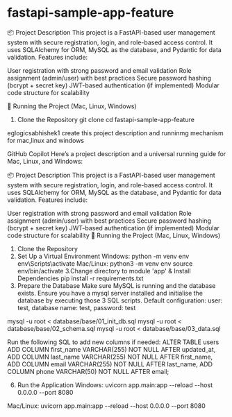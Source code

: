 # fastapi-sample-app-feature

📦 Project Description
This project is a FastAPI-based user management system with secure registration, login, and role-based access control.
It uses SQLAlchemy for ORM, MySQL as the database, and Pydantic for data validation.
Features include:

User registration with strong password and email validation
Role assignment (admin/user) with best practices
Secure password hashing (bcrypt + secret key)
JWT-based authentication (if implemented)
Modular code structure for scalability


🚀 Running the Project (Mac, Linux, Windows)
1. Clone the Repository
git clone <your-repo-url>
cd fastapi-sample-app-feature


eglogicsabhishek1
create this project description and runninmg mechanism for mac,linux and windows

GitHub Copilot
Here’s a project description and a universal running guide for Mac, Linux, and Windows:

📦 Project Description
This project is a FastAPI-based user management system with secure registration, login, and role-based access control.
It uses SQLAlchemy for ORM, MySQL as the database, and Pydantic for data validation.
Features include:

User registration with strong password and email validation
Role assignment (admin/user) with best practices
Secure password hashing (bcrypt + secret key)
JWT-based authentication (if implemented)
Modular code structure for scalability
🚀 Running the Project (Mac, Linux, Windows)
1. Clone the Repository
2. Set Up a Virtual Environment
Windows:
python -m venv env
env\Scripts\activate
Mac/Linux:
python3 -m venv env
source env/bin/activate
3.Change directory to module 'app'
 & Install Dependencies
pip install -r requirements.txt
4. Prepare the Database
Make sure MySQL is running and the database exists.
Ensure you have a mysql server installed and initialise the database by executing those 3 SQL scripts. Default configuration: user: test, database name: test, password: test

mysql -u root < database/base/01_init_db.sql
mysql -u root < database/base/02_schema.sql
mysql -u root < database/base/03_data.sql

Run the following SQL to add new columns if needed:
ALTER TABLE users
ADD COLUMN first_name VARCHAR(255) NOT NULL AFTER updated_at,
ADD COLUMN last_name VARCHAR(255) NOT NULL AFTER first_name,
ADD COLUMN email VARCHAR(255) NOT NULL AFTER last_name,
ADD COLUMN phone VARCHAR(50) NOT NULL AFTER email;

6. Run the Application
Windows:
uvicorn app.main:app --reload --host 0.0.0.0 --port 8080

Mac/Linux:
uvicorn app.main:app --reload --host 0.0.0.0 --port 8080


